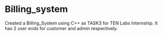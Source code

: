 # Billing_system
Created a Billing_System using C++ as TASK3 for TEN Labs Internship.
It has 2 user ends for customer and admin respectively.
